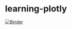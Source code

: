 # learning-plotly

[![Binder](https://mybinder.org/badge_logo.svg)](https://mybinder.org/v2/gh/lucasbbahadir/learning-plotly/HEAD)
